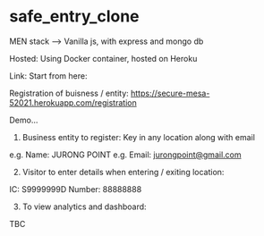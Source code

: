 # safe_entry_clone

MEN stack --> Vanilla js, with express and mongo db

Hosted: Using Docker container, hosted on Heroku

Link:
Start from here:

Registration of buisness / entity: https://secure-mesa-52021.herokuapp.com/registration

Demo...


1. Business entity to register:
   Key in any location along with email 

e.g. Name: JURONG POINT 
e.g. Email: jurongpoint@gmail.com

2. Visitor to enter details when entering / exiting location:

IC: S9999999D
Number: 88888888

3. To view analytics and dashboard:

TBC 
